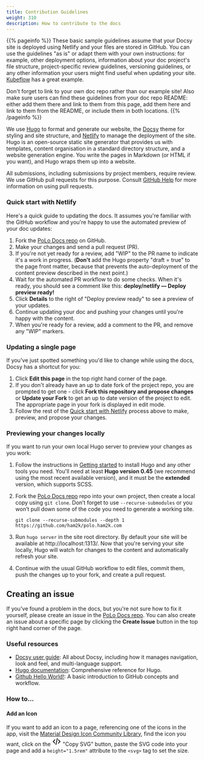 ```yaml
---
title: Contribution Guidelines
weight: 310
description: How to contribute to the docs
---
```

{{% pageinfo %}}
These basic sample guidelines assume that your Docsy site is deployed using Netlify and your files are stored in GitHub. You can use the guidelines "as is" or adapt them with your own instructions: for example, other deployment options, information about your doc project's file structure, project-specific review guidelines, versioning guidelines, or any other information your users might find useful when updating your site. [Kubeflow](https://github.com/kubeflow/website/blob/master/README.md) has a great example.

Don't forget to link to your own doc repo rather than our example site! Also make sure users can find these guidelines from your doc repo README: either add them there and link to them from this page, add them here and link to them from the README, or include them in both locations.
{{% /pageinfo %}}

We use [Hugo](https://gohugo.io/) to format and generate our website, the
[Docsy](https://github.com/google/docsy) theme for styling and site structure,
and [Netlify](https://www.netlify.com/) to manage the deployment of the site.
Hugo is an open-source static site generator that provides us with templates,
content organisation in a standard directory structure, and a website generation
engine. You write the pages in Markdown (or HTML if you want), and Hugo wraps them up into a website.

All submissions, including submissions by project members, require review. We
use GitHub pull requests for this purpose. Consult
[GitHub Help](https://help.github.com/articles/about-pull-requests/) for more
information on using pull requests.

### Quick start with Netlify

Here's a quick guide to updating the docs. It assumes you're familiar with the
GitHub workflow and you're happy to use the automated preview of your doc
updates:

1. Fork the [PoLo Docs repo](https://github.com/ham2k/polo.ham2k.com) on GitHub.
1. Make your changes and send a pull request (PR).
1. If you're not yet ready for a review, add "WIP" to the PR name to indicate
  it's a work in progress. (**Don't** add the Hugo property
  "draft = true" to the page front matter, because that prevents the
  auto-deployment of the content preview described in the next point.)
1. Wait for the automated PR workflow to do some checks. When it's ready,
  you should see a comment like this: **deploy/netlify — Deploy preview ready!**
1. Click **Details** to the right of "Deploy preview ready" to see a preview
  of your updates.
1. Continue updating your doc and pushing your changes until you're happy with
  the content.
1. When you're ready for a review, add a comment to the PR, and remove any
  "WIP" markers.

### Updating a single page
If you've just spotted something you'd like to change while using the docs, Docsy has a shortcut for you:

1. Click **Edit this page** in the top right hand corner of the page.
1. If you don't already have an up to date fork of the project repo, you are prompted to get one - click **Fork this repository and propose changes** or **Update your Fork** to get an up to date version of the project to edit. The appropriate page in your fork is displayed in edit mode.
1. Follow the rest of the [Quick start with Netlify](#quick-start-with-netlify) process above to make, preview, and propose your changes.

### Previewing your changes locally
If you want to run your own local Hugo server to preview your changes as you work:

1. Follow the instructions in [Getting started](/docs/getting-started) to install Hugo and any other tools you need. You'll need at least **Hugo version 0.45** (we recommend using the most recent available version), and it must be the **extended** version, which supports SCSS.
1. Fork the [PoLo Docs repo](https://github.com/ham2k/polo.ham2k.com) repo into your own project, then create a local copy using `git clone`. Don’t forget to use `--recurse-submodules` or you won’t pull down some of the code you need to generate a working site.

    ```
    git clone --recurse-submodules --depth 1 https://github.com/ham2k/polo.ham2k.com
    ```

1. Run `hugo server` in the site root directory. By default your site will be available at http://localhost:1313/. Now that you're serving your site locally, Hugo will watch for changes to the content and automatically refresh your site.
1. Continue with the usual GitHub workflow to edit files, commit them, push the
  changes up to your fork, and create a pull request.

## Creating an issue
If you've found a problem in the docs, but you're not sure how to fix it yourself, please create an issue in the [PoLo Docs repo](https://github.com/ham2k/polo.ham2k.com/issues). You can also create an issue about a specific page by clicking the **Create Issue** button in the top right hand corner of the page.

### Useful resources
* [Docsy user guide](https://www.docsy.dev/docs/): All about Docsy, including how it manages navigation, look and feel, and multi-language support.
* [Hugo documentation](https://gohugo.io/documentation/): Comprehensive reference for Hugo.
* [Github Hello World!](https://guides.github.com/activities/hello-world/): A basic introduction to GitHub concepts and workflow.

### How to...

#### Add an Icon
If you want to add an icon to a page, referencing one of the icons in the app, visit the [Material Design Icon Community Library](https://pictogrammers.com/library/mdi/), find the icon you want,
click on the <svg viewBox="0 0 24 24" height="1.5rem"><path d="M12.89,3L14.85,3.4L11.11,21L9.15,20.6L12.89,3M19.59,12L16,8.41V5.58L22.42,12L16,18.41V15.58L19.59,12M1.58,12L8,5.58V8.41L4.41,12L8,15.58V18.41L1.58,12Z" style="fill: currentcolor;"></path></svg> "Copy SVG" button, paste the SVG code into your page and add a `height="1.5rem"` attribute to the `<svg>` tag to set the size.
